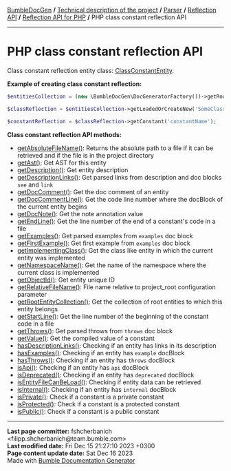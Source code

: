 <embed> <a href="/docs/README.md">BumbleDocGen</a> <b>/</b> <a href="/docs/tech/readme.md">Technical description of the project</a> <b>/</b> <a href="/docs/tech/2.parser/readme.md">Parser</a> <b>/</b> <a href="/docs/tech/2.parser/reflectionApi/readme.md">Reflection API</a> <b>/</b> <a href="/docs/tech/2.parser/reflectionApi/php/readme.md">Reflection API for PHP</a> <b>/</b> PHP class constant reflection API<hr> </embed>

<embed> <h1>PHP class constant reflection API</h1> </embed>

Class constant reflection entity class: <a href="/docs/tech/2.parser/reflectionApi/php/classes/ClassConstantEntity.md">ClassConstantEntity</a>.

**Example of creating class constant reflection:**

```php
$entitiesCollection = (new \BumbleDocGen\DocGeneratorFactory())->getRootEntityReflections($reflectionApiConfig);

$classReflection = $entitiesCollection->getLoadedOrCreateNew('SomeClassName');

$constantReflection = $classReflection->getConstant('constantName');
```

**Class constant reflection API methods:**

- [getAbsoluteFileName()](/docs/tech/2.parser/reflectionApi/php/classes/ClassConstantEntity.md#mgetabsolutefilename): Returns the absolute path to a file if it can be retrieved and if the file is in the project directory
- [getAst()](/docs/tech/2.parser/reflectionApi/php/classes/ClassConstantEntity.md#mgetast): Get AST for this entity
- [getDescription()](/docs/tech/2.parser/reflectionApi/php/classes/ClassConstantEntity.md#mgetdescription): Get entity description
- [getDescriptionLinks()](/docs/tech/2.parser/reflectionApi/php/classes/ClassConstantEntity.md#mgetdescriptionlinks): Get parsed links from description and doc blocks `see` and `link`
- [getDocComment()](/docs/tech/2.parser/reflectionApi/php/classes/ClassConstantEntity.md#mgetdoccomment): Get the doc comment of an entity
- [getDocCommentLine()](/docs/tech/2.parser/reflectionApi/php/classes/ClassConstantEntity.md#mgetdoccommentline): Get the code line number where the docBlock of the current entity begins
- [getDocNote()](/docs/tech/2.parser/reflectionApi/php/classes/ClassConstantEntity.md#mgetdocnote): Get the note annotation value
- [getEndLine()](/docs/tech/2.parser/reflectionApi/php/classes/ClassConstantEntity.md#mgetendline): Get the line number of the end of a constant&#039;s code in a file
- [getExamples()](/docs/tech/2.parser/reflectionApi/php/classes/ClassConstantEntity.md#mgetexamples): Get parsed examples from `examples` doc block
- [getFirstExample()](/docs/tech/2.parser/reflectionApi/php/classes/ClassConstantEntity.md#mgetfirstexample): Get first example from `examples` doc block
- [getImplementingClass()](/docs/tech/2.parser/reflectionApi/php/classes/ClassConstantEntity.md#mgetimplementingclass): Get the class like entity in which the current entity was implemented
- [getNamespaceName()](/docs/tech/2.parser/reflectionApi/php/classes/ClassConstantEntity.md#mgetnamespacename): Get the name of the namespace where the current class is implemented
- [getObjectId()](/docs/tech/2.parser/reflectionApi/php/classes/ClassConstantEntity.md#mgetobjectid): Get entity unique ID
- [getRelativeFileName()](/docs/tech/2.parser/reflectionApi/php/classes/ClassConstantEntity.md#mgetrelativefilename): File name relative to project_root configuration parameter
- [getRootEntityCollection()](/docs/tech/2.parser/reflectionApi/php/classes/ClassConstantEntity.md#mgetrootentitycollection): Get the collection of root entities to which this entity belongs
- [getStartLine()](/docs/tech/2.parser/reflectionApi/php/classes/ClassConstantEntity.md#mgetstartline): Get the line number of the beginning of the constant code in a file
- [getThrows()](/docs/tech/2.parser/reflectionApi/php/classes/ClassConstantEntity.md#mgetthrows): Get parsed throws from `throws` doc block
- [getValue()](/docs/tech/2.parser/reflectionApi/php/classes/ClassConstantEntity.md#mgetvalue): Get the compiled value of a constant
- [hasDescriptionLinks()](/docs/tech/2.parser/reflectionApi/php/classes/ClassConstantEntity.md#mhasdescriptionlinks): Checking if an entity has links in its description
- [hasExamples()](/docs/tech/2.parser/reflectionApi/php/classes/ClassConstantEntity.md#mhasexamples): Checking if an entity has `example` docBlock
- [hasThrows()](/docs/tech/2.parser/reflectionApi/php/classes/ClassConstantEntity.md#mhasthrows): Checking if an entity has `throws` docBlock
- [isApi()](/docs/tech/2.parser/reflectionApi/php/classes/ClassConstantEntity.md#misapi): Checking if an entity has `api` docBlock
- [isDeprecated()](/docs/tech/2.parser/reflectionApi/php/classes/ClassConstantEntity.md#misdeprecated): Checking if an entity has `deprecated` docBlock
- [isEntityFileCanBeLoad()](/docs/tech/2.parser/reflectionApi/php/classes/ClassConstantEntity.md#misentityfilecanbeload): Checking if entity data can be retrieved
- [isInternal()](/docs/tech/2.parser/reflectionApi/php/classes/ClassConstantEntity.md#misinternal): Checking if an entity has `internal` docBlock
- [isPrivate()](/docs/tech/2.parser/reflectionApi/php/classes/ClassConstantEntity.md#misprivate): Check if a constant is a private constant
- [isProtected()](/docs/tech/2.parser/reflectionApi/php/classes/ClassConstantEntity.md#misprotected): Check if a constant is a protected constant
- [isPublic()](/docs/tech/2.parser/reflectionApi/php/classes/ClassConstantEntity.md#mispublic): Check if a constant is a public constant

<div id='page_committer_info'>
<hr>
<b>Last page committer:</b> fshcherbanich &lt;filipp.shcherbanich@team.bumble.com&gt;<br><b>Last modified date:</b>   Fri Dec 15 21:27:10 2023 +0300<br><b>Page content update date:</b> Sat Dec 16 2023<br>Made with <a href='https://github.com/bumble-tech/bumble-doc-gen/blob/master/docs/README.md'>Bumble Documentation Generator</a></div>